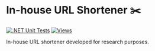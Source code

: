 # In-house URL Shortener ✂️

[![.NET Unit Tests](https://github.com/andreizhvaleuski/in-house-url-shortener/actions/workflows/dotnet.yml/badge.svg)](https://github.com/andreizhvaleuski/in-house-url-shortener/actions/workflows/dotnet.yml) [![Views](https://hits.dwyl.com/andreizhvaleuski/andreizhvaleuski/andreizhvaleuski.svg?style=flat)](http://hits.dwyl.com/andreizhvaleuski/andreizhvaleuski/andreizhvaleuski)

In-house URL shortener developed for research purposes.
